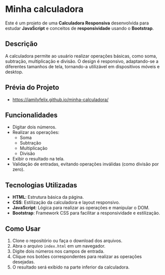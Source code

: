 # Minha calculadora
Este é um projeto de uma **Calculadora Responsiva** desenvolvida para estudar **JavaScript** e conceitos de **responsividade** usando o **Bootstrap**.
## Descrição

A calculadora permite ao usuário realizar operações básicas, como soma, subtração, multiplicação e divisão. O design é responsivo, adaptando-se a diferentes tamanhos de tela, tornando-a utilizável em dispositivos móveis e desktop.

## Prévia do Projeto
- https://iamilyfelix.github.io/minha-calculadora/

## Funcionalidades

- Digitar dois números.
- Realizar as operações:
  - Soma
  - Subtração
  - Multiplicação
  - Divisão
- Exibir o resultado na tela.
- Validação de entradas, evitando operações inválidas (como divisão por zero).

## Tecnologias Utilizadas

- **HTML**: Estrutura básica da página.
- **CSS**: Estilização da calculadora e layout responsivo.
- **JavaScript**: Lógica para realizar as operações e manipular o DOM.
- **Bootstrap**: Framework CSS para facilitar a responsividade e estilização.

## Como Usar

1. Clone o repositório ou faça o download dos arquivos.
2. Abra o arquivo `index.html` em um navegador.
3. Digite dois números nos campos de entrada.
4. Clique nos botões correspondentes para realizar as operações desejadas.
5. O resultado será exibido na parte inferior da calculadora.
